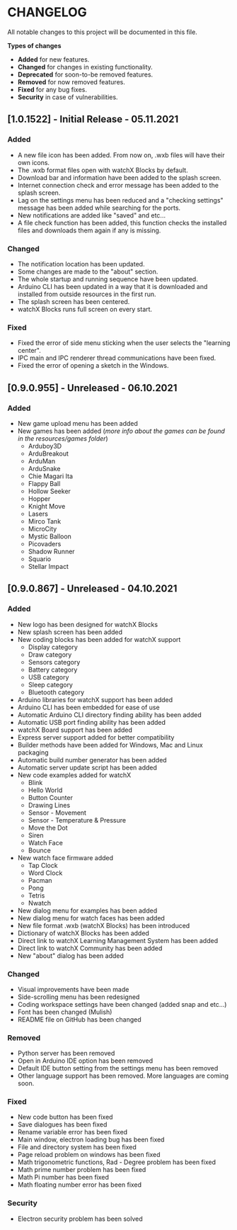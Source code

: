 # **CHANGELOG**

All notable changes to this project will be documented in this file.

**Types of changes**

* **Added** for new features.
* **Changed** for changes in existing functionality.
* **Deprecated** for soon-to-be removed features.
* **Removed** for now removed features.
* **Fixed** for any bug fixes.
* **Security** in case of vulnerabilities.

## [1.0.1522] - Initial Release - 05.11.2021

### Added

 * A new file icon has been added. From now on, .wxb files will have their own icons.
 * The .wxb format files open with watchX Blocks by default.
 * Download bar and information have been added to the splash screen.
 * Internet connection check and error message has been added to the splash screen.
 * Lag on the settings menu has been reduced and a "checking settings" message has been added while searching for the ports.
 * New notifications are added like "saved" and etc...
 * A file check function has been added, this function checks the installed files and downloads them again if any is missing.

### Changed

 * The notification location has been updated.
 * Some changes are made to the "about" section.
 * The whole startup and running sequence have been updated.
 * Arduino CLI has been updated in a way that it is downloaded and installed from outside resources in the first run.
 * The splash screen has been centered.
 * watchX Blocks runs full screen on every start.

### Fixed

 * Fixed the error of side menu sticking when the user selects the "learning center".
 * IPC main and IPC renderer thread communications have been fixed.
 * Fixed the error of opening a sketch in the Windows.

## [0.9.0.955] - Unreleased - 06.10.2021

### Added

  * New game upload menu has been added
  * New games has been added (*more info about the games can be found in the resources/games folder*)
    * Arduboy3D
    * ArduBreakout
    * ArduMan
    * ArduSnake
    * Chie Magari Ita
    * Flappy Ball
    * Hollow Seeker
    * Hopper
    * Knight Move
    * Lasers
    * Mirco Tank
    * MicroCity
    * Mystic Balloon
    * Picovaders
    * Shadow Runner
    * Squario
    * Stellar Impact

## [0.9.0.867] - Unreleased - 04.10.2021

### Added

  * New logo has been designed for watchX Blocks
  * New splash screen has been added
  * New coding blocks has been added for watchX support
    * Display category
    * Draw category
    * Sensors category
    * Battery category
    * USB category
    * Sleep category
    * Bluetooth category
  * Arduino libraries for watchX support has been added
  * Arduino CLI has been embedded for ease of use
  * Automatic Arduino CLI directory finding ability has been added
  * Automatic USB port finding ability has been added
  * watchX Board support has been added
  * Express server support added for better compatibility
  * Builder methods have been added for Windows, Mac and Linux packaging
  * Automatic build number generator has been added
  * Automatic server update script has been added
  * New code examples added for watchX
    * Blink
    * Hello World
    * Button Counter
    * Drawing Lines
    * Sensor - Movement
    * Sensor - Temperature & Pressure
    * Move the Dot
    * Siren
    * Watch Face
    * Bounce
  * New watch face firmware added
    * Tap Clock
    * Word Clock
    * Pacman
    * Pong
    * Tetris
    * Nwatch
  * New dialog menu for examples has been added
  * New dialog menu for watch faces has been added
  * New file format .wxb (watchX Blocks) has been introduced
  * Dictionary of watchX Blocks has been added
  * Direct link to watchX Learning Management System has been added
  * Direct link to watchX Community has been added
  * New "about" dialog has been added

### Changed

  * Visual improvements have been made
  * Side-scrolling menu has been redesigned
  * Coding workspace settings have been changed (added snap and etc...)
  * Font has been changed (Mulish)
  * README file on GitHub has been changed

### Removed

* Python server has been removed
* Open in Arduino IDE option has been removed
* Default IDE button setting from the settings menu has been removed
* Other language support has been removed. More languages are coming soon.

### Fixed

* New code button has been fixed
* Save dialogues has been fixed
* Rename variable error has been fixed
* Main window, electron loading bug has been fixed
* File and directory system has been fixed
* Page reload problem on windows has been fixed
* Math trigonometric functions, Rad - Degree problem has been fixed
* Math prime number problem has been fixed
* Math Pi number has been fixed
* Math floating number error has been fixed

### Security

* Electron security problem has been solved
